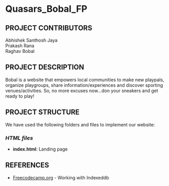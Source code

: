 # Quasars_Bobal_FP

## PROJECT CONTRIBUTORS

Abhishek Santhosh Jaya <br>
Prakash Rana <br>
Raghav Bobal <br>

## PROJECT DESCRIPTION
Bobal is a website that empowers local communities to make new playpals, organize playgroups, share information/experiences and discover sporting venues/activities. So, no more excuses now...don your sneakers and get ready to play!

## PROJECT STRUCTURE
We have used the following folders and files to implement our website:<br>

### *HTML files*<br>
* **index.html**: Landing page



## REFERENCES
* [Freecodecamp.org](https://www.freecodecamp.org/news/a-quick-but-complete-guide-to-indexeddb-25f030425501/) - Working with Indexeddb
